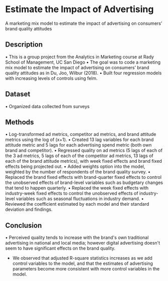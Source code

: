 # Estimate the Impact of Advertising
A marketing mix model to estimate the impact of advertising on consumers’ brand quality attitudes

## Description
•	This is a group project from the Analytics in Marketing course at Rady School of Management, UC San Diego
•	The goal was to code a marketing mix model to estimate the impact of advertising on consumers’ brand quality attitudes as in Du, Joo, Wilbur (2018).
•	Built four regression models with increasing levels of controls using felm.

## Dataset
•	Organized data collected from surveys

## Methods
•	Log-transformed ad metrics, competitor ad metrics, and brand attitude metrics using the log of (x+1).
•	Created 13 lag variables for each brand attitude metric and 5 lags for each advertising spend metric (both own brand and competitor).
•	Regressed quality on ad metrics (5 lags of each of the 3 ad metrics, 5 lags of each of the competitor ad metrics, 13 lags of each of the brand attitude metrics), with week fixed effects and brand fixed effects being projected out. 
•	Added weights option into the model, weighted by the number of respondents of the brand quality survey.
•	Replaced the brand fixed effects with brand-quarter fixed effects to control the unobserved effects of brand-level variables such as budgetary changes that tend to happen quarterly.
•	Replaced the week fixed effects with industry-week fixed effects to control the unobserved effects of industry-level variables such as seasonal fluctuations in industry demand. 
•	Reviewed the coefficient estimated by each model and their standard deviation and findings. 

## Conclusion
•	Perceived quality tends to increase with the brand's own traditional advertising in national and local media; however digital advertising doesn't seem to have significant effects on the brand quality.
- We observed that adjusted R-square statistics increases as we add control variables to the model, and that the estimates of advertising parameters become more consistent with more control variables in the model. 


